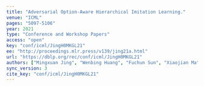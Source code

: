 ```yaml
---
title: "Adversarial Option-Aware Hierarchical Imitation Learning."
venue: "ICML"
pages: "5097-5106"
year: 2021
type: "Conference and Workshop Papers"
access: "open"
key: "conf/icml/JingH0MKGL21"
ee: "http://proceedings.mlr.press/v139/jing21a.html"
url: "https://dblp.org/rec/conf/icml/JingH0MKGL21"
authors: ["Mingxuan Jing", "Wenbing Huang", "Fuchun Sun", "Xiaojian Ma", "Tao Kong", "Chuang Gan", "Lei Li"]
sync_version: 3
cite_key: "conf/icml/JingH0MKGL21"
---
```

